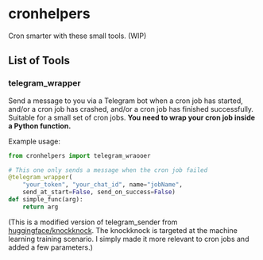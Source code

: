 # cronhelpers

Cron smarter with these small tools. (WIP)

## List of Tools

### telegram_wrapper

Send a message to you via a Telegram bot when a cron job has started, and/or a cron job has crashed, and/or a cron job has finished successfully. Suitable for a small set of cron jobs. **You need to wrap your cron job inside a Python function.**

Example usage:

```python
from cronhelpers import telegram_wraooer

# This one only sends a message when the cron job failed
@telegram_wrapper(
    "your_token", "your_chat_id", name="jobName",
    send_at_start=False, send_on_success=False)
def simple_func(arg):
    return arg
```

(This is a modified version of telegram_sender from [huggingface/knockknock](https://github.com/huggingface/knockknock/blob/master/knockknock/telegram_sender.py). The knockknock is targeted at the machine learning training scenario. I simply made it more relevant to cron jobs and added a few parameters.)
